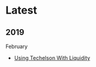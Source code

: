 # Latest

## 2019

February

- [Using Techelson With Liquidity]

[Using Techelson With Liquidity]: ../tezos/techelson/with_liquidity/index.md